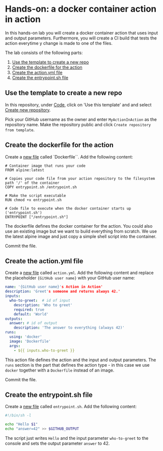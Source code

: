 # Hands-on: a docker container action in action

In this hands-on lab you will create a docker container action that uses input and output parameters. Furthermore, you will create a CI build that tests the action everytime y change is made to one of the files.

The lab consists of the following parts:

1. [Use the template to create a new repo](#use-the-template-to-create-a-new-repo)
2. [Create the dockerfile for the action](#create-the-dockerfile-for-the-action)
3. [Create the action.yml file](#create-the-actionyml-file)
4. [Create the entrypoint.sh file](#create-the-entrypointsh-file)

## Use the template to create a new repo

In this repository, under [Code](/), click on 'Use this template' and and select [Create new repository](/generate).

Pick your GitHub username as the owner and enter `MyActionInAction` as the repository name. Make the repository public and click `Create repository from template`.

## Create the dockerfile for the action

Create a [new file](new/main?filename=Dockerfile) called `Dockerfile``. Add the following content:

```Docker
# Container image that runs your code
FROM alpine:latest

# Copies your code file from your action repository to the filesystem path '/' of the container
COPY entrypoint.sh /entrypoint.sh

# Make the script executable
RUN chmod +x entrypoint.sh

# Code file to execute when the docker container starts up ('entrypoint.sh')
ENTRYPOINT ["/entrypoint.sh"]
```

The dockerfile defines the docker container for the action. You could also use an existing image but we want to build everything from scratch. We use the latest alpine image and just copy a simple shell script into the container.

Commit the file.

## Create the action.yml file

Create a [new file](new/main?filename=action.yml) called `action.yml`. Add the following content and replace the placeholder `{GitHub user name}` with your GitHub user name:

```YAML
name: '{GitHub user name}'s Action in Action'
description: 'Greet's someone and returns always 42.'
inputs:
  who-to-greet:  # id of input
    description: 'Who to greet'
    required: true
    default: 'World'
outputs:
  answer: # id of output
    description: 'The answer to everything (always 42)'
runs:
  using: 'docker'
  image: 'Dockerfile'
  args:
    - ${{ inputs.who-to-greet }}
```

This action file defines the action and the input and output parameters. The `runs` section is the part that defines the action type - in this case we use `docker` together with a `Dockerfile` instead of an image.

Commit the file.

## Create the entrypoint.sh file

Create a [new file](new/main?filename=entrypoint.sh) called `entrypoint.sh`. Add the following content:

```Bash
#!/bin/sh -l

echo "Hello $1"
echo "answer=42" >> $GITHUB_OUTPUT

```

The script just writes `Hello` and the input parameter `who-to-greet` to the console and sets the output parameter `answer` to 42.
